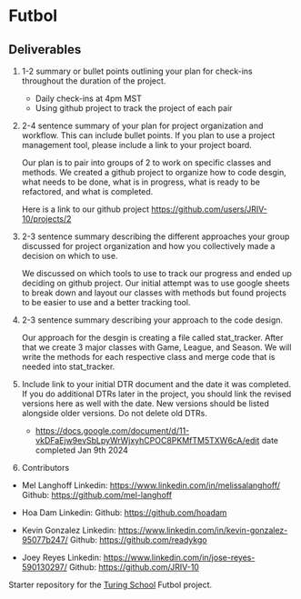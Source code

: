 # Futbol
## Deliverables
1. 1-2 summary or bullet points outlining your plan for check-ins throughout the duration of the project.
    * Daily check-ins at 4pm MST 
    * Using github project to track the project of each pair

2. 2-4 sentence summary of your plan for project organization and workflow. This can include bullet points. If you plan to use a project management tool, please include a link to your project board.

    Our plan is to pair into groups of 2 to work on specific classes and methods. We created a github project to organize how to code desgin, what needs to be done, what is in progress, what is ready to be refactored, and what is completed. 

    Here is a link to our github project https://github.com/users/JRIV-10/projects/2

3. 2-3 sentence summary describing the different approaches your group discussed for project organization and how you collectively made a decision on which to use. 
    
    We discussed on which tools to use to track our progress and ended up deciding on github project. Our initial attempt was to use google sheets to break down and layout our classes with methods but found projects to be easier to use and a better tracking tool. 

4. 2-3 sentence summary describing your approach to the code design.
    
    Our approach for the desgin is creating a file called stat_tracker. After that we create 3 major classes with Game, League, and Season. We will write the methods for each respective class and merge code that is needed into stat_tracker. 

5. Include link to your initial DTR document and the date it was completed. If you do additional DTRs later in the project, you should link the revised versions here as well with the date. New versions should be listed alongside older versions. Do not delete old DTRs.
    *  https://docs.google.com/document/d/11-vkDFaEjw9evSbLpyWrWjxyhCPOC8PKMfTM5TXW6cA/edit  date completed Jan 9th 2024 

6. Contributors 
* Mel Langhoff Linkedin: https://www.linkedin.com/in/melissalanghoff/  Github: https://github.com/mel-langhoff

* Hoa Dam Linkedin:    Github: https://github.com/hoadam

* Kevin Gonzalez Linkedin: https://www.linkedin.com/in/kevin-gonzalez-95077b247/    Github: https://github.com/readykgo    

* Joey Reyes Linkedin: https://www.linkedin.com/in/jose-reyes-590130297/  Github: https://github.com/JRIV-10 



















Starter repository for the [Turing School](https://turing.io/) Futbol project.
